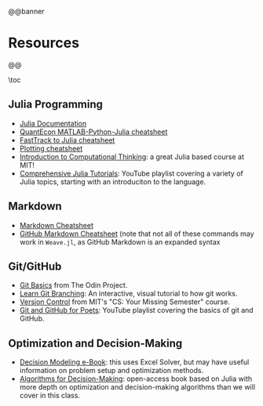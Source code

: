 @@banner
# Resources
@@

\toc

## Julia Programming

* [Julia Documentation](https://docs.julialang.org/en/v1/)
* [QuantEcon MATLAB-Python-Julia cheatsheet](https://cheatsheets.quantecon.org/)
* [FastTrack to Julia cheatsheet](https://juliadocs.github.io/Julia-Cheat-Sheet/)
* [Plotting cheatsheet](https://github.com/sswatson/cheatsheets/blob/master/plotsjl-cheatsheet.pdf)
* [Introduction to Computational Thinking](https://computationalthinking.mit.edu/Spring21/): a great Julia based course at MIT!
* [Comprehensive Julia Tutorials](https://www.youtube.com/playlist?list=PLCXbkShHt01seTlnlVg6O7f6jKGTguFi7): YouTube playlist covering a variety of Julia topics, starting with an introduciton to the language.

## Markdown

* [Markdown Cheatsheet](https://www.markdownguide.org/cheat-sheet/)
* [GitHub Markdown Cheatsheet](https://github.com/adam-p/markdown-here/wiki/Markdown-Cheatsheet) (note that not all of these commands may work in `Weave.jl`, as GitHub Markdown is an expanded syntax

## Git/GitHub

* [Git Basics](https://www.theodinproject.com/lessons/foundations-git-basics) from The Odin Project.
* [Learn Git Branching](https://learngitbranching.js.org/): An interactive, visual tutorial to how git works.
* [Version Control](https://missing.csail.mit.edu/2020/version-control/) from MIT's "CS: Your Missing Semester" course.
* [Git and GitHub for Poets](https://www.youtube.com/playlist?list=PLRqwX-V7Uu6ZF9C0YMKuns9sLDzK6zoiV): YouTube playlist covering the basics of git and GitHub.

## Optimization and Decision-Making

* [Decision Modeling e-Book](https://linney.mun.ca/pages/view.php?ref=36808): this uses Excel Solver, but may have useful information on problem setup and optimization methods.
* [Algorithms for Decision-Making](https://algorithmsbook.com/): open-access book based on Julia with more depth on optimization and decision-making algorithms than we will cover in this class.